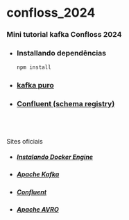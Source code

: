 # confloss_2024

### Mini tutorial kafka Confloss 2024

- ### Installando dependências
  ```bash
  npm install
  ```
- ### [kafka puro](./simple/README.md)
- ### [Confluent (schema registry)](./confluent/README.md)

<br/>
<br/>
<br/>
Sites oficiais

* ##### [Instalando Docker Engine](https://docs.docker.com/engine/install/)
* ##### [Apache Kafka](https://kafka.apache.org/)
* ##### [Confluent](https://www.confluent.io/)
* ##### [Apache AVRO](https://avro.apache.org/)